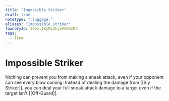 ```yaml
---
title: "Impossible Striker"
draft: true
noteType: ":luggage:"
aliases: "Impossible Striker"
foundryId: Item.IKyMidhjbVhNhIMa
tags:
  - Item
---
```


# Impossible Striker

Nothing can prevent you from making a sneak attack, even if your opponent can see every blow coming. Instead of dealing the damage from [[Sly Striker]], you can deal your full sneak attack damage to a target even if the target isn't [[Off-Guard]].

